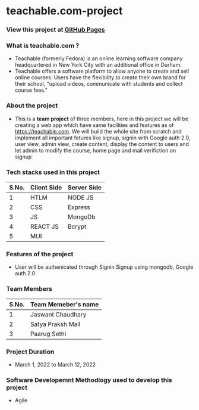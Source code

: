 # teachable.com-project

### View this project at [GitHub Pages](https://satyamall.github.io/)

### What is teachable.com ?
- Teachable (formerly Fedora) is an online learning software company headquartered in New York City with an additional office in Durham.
- Teachable offers a software platform to allow anyone to create and sell online courses. Users have the flexibility to create their own brand for their school, "upload videos, communicate with students and collect course fees."

### About the project
- This is a **team project** of three members, here in this project we will be creating a web app which have same facilities and features as of https://teachable.com. We will build the whole site from scratch and implement all important fetures like signup, signin with Google auth 2.0, user view, admin view, create content, display the content to users and let admin to modify the course, home page and mail verifiction on signup

### Tech stacks used in this project
| S.No.| Client Side        |Server Side  |
| ---- | -------------------|-------------|
| 1    | HTLM               | NODE JS     |
| 2    | CSS                | Express     |
| 3    | JS                 | MongoDb     |
| 4    | REACT JS           | Bcrypt      |
| 5    | MUI                |             |


### Features of the project
- User will be authenicated through Signin Signup using mongodb, Google auth 2.0

### Team Members
| S.No.| Team Memeber's name|
| ---- | -------------------|
| 1    | Jaswant Chaudhary  |
| 2    | Satya Praksh Mall  |
| 3    | Paarug Sethi       |

### Project Duration 
- March 1, 2022 to March 12, 2022

### Software Developemnt Methodlogy used to develop this project 
- Agile 
